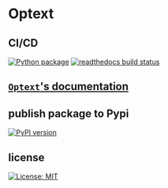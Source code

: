 # Optext


## CI/CD
[![Python package](https://github.com/kagemeka/optext/actions/workflows/python-package.yml/badge.svg)](https://github.com/kagemeka/optext/actions/workflows/python-package.yml)
[![readthedocs build status](https://readthedocs.org/projects/optext/badge/?version=latest)](https://optext.readthedocs.io/en/latest/?badge=latest)


[`Optext`'s documentation](https://optext.readthedocs.io/)
---

## publish package to Pypi
[![PyPI version](https://badge.fury.io/py/optext.svg)](https://badge.fury.io/py/optext)


## license
[![License: MIT](https://img.shields.io/badge/License-MIT-yellow.svg)](https://opensource.org/licenses/MIT)
